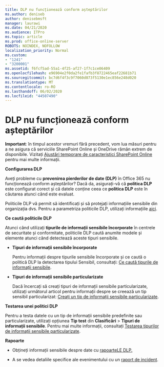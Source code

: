```yaml
---
title: DLP nu funcționează conform așteptărilor
ms.author: deniseb
author: denisebmsft
manager: laurawi
ms.date: 04/21/2020
ms.audience: ITPro
ms.topic: article
ms.prod: office-online-server
ROBOTS: NOINDEX, NOFOLLOW
localization_priority: Normal
ms.custom:
- "1241"
- "3200001"
ms.assetid: f6fcf5ad-55a1-4f25-af27-1f7c1ce06409
ms.openlocfilehash: e96904e2f0da2fe1fafb3f8722465eaf22681b71
ms.sourcegitcommit: bc7d6f4f3c9f7060d073f5130e1ec856e248d020
ms.translationtype: MT
ms.contentlocale: ro-RO
ms.lasthandoff: 06/02/2020
ms.locfileid: "44507490"
---
```

# <a name="dlp-not-working-as-expected"></a>DLP nu funcționează conform așteptărilor

**Important**: în timpul acestor vremuri fără precedent, vom lua măsuri pentru a ne asigura că serviciile SharePoint Online și OneDrive rămân extrem de disponibile. Vizitați [Ajustări temporare de caracteristici SharePoint Online](https://aka.ms/ODSPAdjustments) pentru mai multe informații.

 **Configurarea DLP**

Aveți probleme cu **prevenirea pierderilor de date (DLP)** în Office 365 nu funcționează conform așteptărilor? Dacă da, asigurați-vă că **politica DLP** este configurat corect și că datele conține ceea ce **politica DLP** este în căutarea atunci când este evaluat.
  
Politicile DLP vă permit să identificați și să protejați informațiile sensibile din organizația dvs. Pentru a parametriza politicile DLP, utilizați informațiile [aici](https://docs.microsoft.com/office365/securitycompliance/prevent-data-loss#set-up-dlp).
  
 **Ce caută politicile DLP**
  
Atunci când utilizați **tipurile de informații sensibile încorporate** în centrele de securitate și conformitate, politicile DLP caută anumite modele și elemente atunci când detectează aceste tipuri sensibile.
  
- **Tipuri de informații sensibile încorporate**

    Pentru informații despre tipurile sensibile încorporate și ce caută o politică DLP la detectarea tipului Sensibil, consultați: [Ce caută tipurile de informații sensibile](https://docs.microsoft.com/microsoft-365/compliance/sensitive-information-type-entity-definitions).

- **Tipuri de informații sensibile particularizate**

    Dacă încercați să creați tipuri de informații sensibile particularizate, utilizați următorul articol pentru informații despre se creează un tip sensibil particularizat: [Creați un tip de informații sensibile particularizate](https://docs.microsoft.com/microsoft-365/compliance/create-a-custom-sensitive-information-type).

**Testarea unei politici DLP**

Pentru a testa datele cu un tip de informații sensibile predefinite sau particularizate, utilizați opțiunea **Tip test** din **Clasificări**  >  **Tipuri de informații sensibile**. Pentru mai multe informații, consultați [Testarea tipurilor de informații sensibile particularizate](https://docs.microsoft.com/microsoft-365/compliance/create-a-custom-sensitive-information-type#create-custom-sensitive-information-types-in-the-security--compliance-center).

 **Rapoarte**
  
- Obțineți informații sensibile despre date cu [rapoarteLE DLP.](https://docs.microsoft.com/microsoft-365/compliance/data-loss-prevention-policies#dlp-reports)

- A se vedea detaliile specifice ale evenimentului cu un [raport de incident](https://docs.microsoft.com/microsoft-365/compliance/data-loss-prevention-policies#incident-reports).
